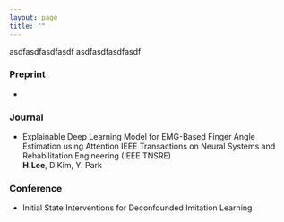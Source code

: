 ```yaml
---
layout: page
title: ""
---
```

asdfasdfasdfasdf
asdfasdfasdfasdf
### Preprint 
* 

### Journal 
* Explainable Deep Learning Model for EMG-Based Finger Angle Estimation using Attention
IEEE Transactions on Neural Systems and Rehabilitation Engineering (IEEE TNSRE)  
__H.Lee__, D.Kim, Y. Park

### Conference
* Initial State Interventions for Deconfounded Imitation Learning


